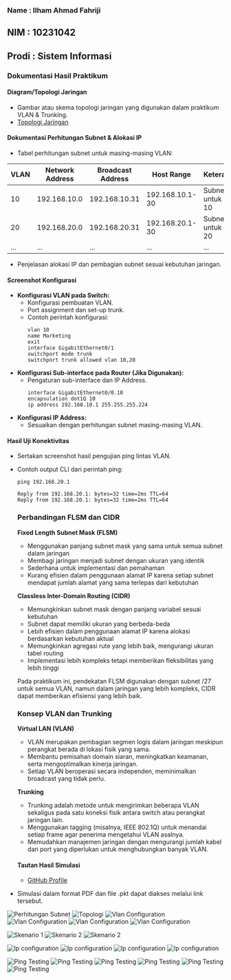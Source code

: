 ### Name : Ilham Ahmad Fahriji

## NIM : 10231042

## Prodi : Sistem Informasi

### Dokumentasi Hasil Praktikum

#### Diagram/Topologi Jaringan

- Gambar atau skema topologi jaringan yang digunakan dalam praktikum VLAN & Trunking.
- [Topologi Jaringan](./topologi.png)

#### Dokumentasi Perhitungan Subnet & Alokasi IP

- Tabel perhitungan subnet untuk masing-masing VLAN:

| VLAN | Network Address | Broadcast Address | Host Range      | Keterangan               |
| ---- | --------------- | ----------------- | --------------- | ------------------------ |
| 10   | 192.168.10.0    | 192.168.10.31     | 192.168.10.1-30 | Subnet /27 untuk VLAN 10 |
| 20   | 192.168.20.0    | 192.168.20.31     | 192.168.20.1-30 | Subnet /27 untuk VLAN 20 |
| ...  | ...             | ...               | ...             | ...                      |

- Penjelasan alokasi IP dan pembagian subnet sesuai kebutuhan jaringan.

#### Screenshot Konfigurasi

- **Konfigurasi VLAN pada Switch:**
  - Konfigurasi pembuatan VLAN.
  - Port assignment dan set-up trunk.
  - Contoh perintah konfigurasi:
    ```
    vlan 10
    name Marketing
    exit
    interface GigabitEthernet0/1
    switchport mode trunk
    switchport trunk allowed vlan 10,20
    ```
- **Konfigurasi Sub-interface pada Router (Jika Digunakan):**
  - Pengaturan sub-interface dan IP Address.
    ```
    interface GigabitEthernet0/0.10
    encapsulation dot1Q 10
    ip address 192.168.10.1 255.255.255.224
    ```
- **Konfigurasi IP Address:**
  - Sesuaikan dengan perhitungan subnet masing-masing VLAN.

#### Hasil Uji Konektivitas

- Sertakan screenshot hasil pengujian ping lintas VLAN.
- Contoh output CLI dari perintah ping:

  ```
  ping 192.168.20.1

  Reply from 192.168.20.1: bytes=32 time=2ms TTL=64
  Reply from 192.168.20.1: bytes=32 time=2ms TTL=64
  ```

  ### Perbandingan FLSM dan CIDR

  **Fixed Length Subnet Mask (FLSM)**

  - Menggunakan panjang subnet mask yang sama untuk semua subnet dalam jaringan
  - Membagi jaringan menjadi subnet dengan ukuran yang identik
  - Sederhana untuk implementasi dan pemahaman
  - Kurang efisien dalam penggunaan alamat IP karena setiap subnet mendapat jumlah alamat yang sama terlepas dari kebutuhan

  **Classless Inter-Domain Routing (CIDR)**

  - Memungkinkan subnet mask dengan panjang variabel sesuai kebutuhan
  - Subnet dapat memiliki ukuran yang berbeda-beda
  - Lebih efisien dalam penggunaan alamat IP karena alokasi berdasarkan kebutuhan aktual
  - Memungkinkan agregasi rute yang lebih baik, mengurangi ukuran tabel routing
  - Implementasi lebih kompleks tetapi memberikan fleksibilitas yang lebih tinggi

  Pada praktikum ini, pendekatan FLSM digunakan dengan subnet /27 untuk semua VLAN, namun dalam jaringan yang lebih kompleks, CIDR dapat memberikan efisiensi yang lebih baik.

  ### Konsep VLAN dan Trunking

  **Virtual LAN (VLAN)**

  - VLAN merupakan pembagian segmen logis dalam jaringan meskipun perangkat berada di lokasi fisik yang sama.
  - Membantu pemisahan domain siaran, meningkatkan keamanan, serta mengoptimalkan kinerja jaringan.
  - Setiap VLAN beroperasi secara independen, meminimalkan broadcast yang tidak perlu.

  **Trunking**

  - Trunking adalah metode untuk mengirimkan beberapa VLAN sekaligus pada satu koneksi fisik antara switch atau perangkat jaringan lain.
  - Menggunakan tagging (misalnya, IEEE 802.1Q) untuk menandai setiap frame agar penerima mengetahui VLAN asalnya.
  - Memudahkan manajemen jaringan dengan mengurangi jumlah kabel dan port yang diperlukan untuk menghubungkan banyak VLAN.

  #### Tautan Hasil Simulasi

  - [GitHub Profile](https://github.com/itshzlnust/DMJK-B)

- Simulasi dalam format PDF dan file .pkt dapat diakses melalui link tersebut.

![Perhitungan Subnet](./subnet.png)
![Topologi](./topologi.png)
![Vlan Configuration](./vlan1.png)
![Vlan Configuration](./vlan2.png)
![Vlan Configuration](./vlan3.png)
![Vlan Configuration](./vlan4.png)

![Skenario 1](./skenario1.png)
![Skenario 2](./skenario2.png)
![Skenario 2](./skenario3.png)

![Ip configuration](./ippc1.png)
![Ip configuration](./ippc2.png)
![Ip configuration](./ippc3.png)
![Ip configuration](./ippc4.png)

![Ping Testing](./ping1.png)
![Ping Testing](./ping2.png)
![Ping Testing](./ping3.png)
![Ping Testing](./ping4.png)
![Ping Testing](./ping5.png)
![Ping Testing](./ping6.png)
